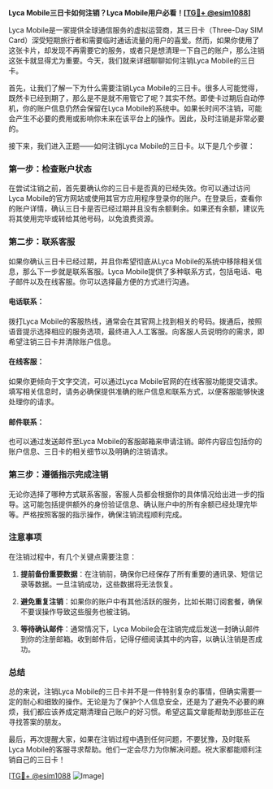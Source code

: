 **Lyca Mobile三日卡如何注销？Lyca Mobile用户必看！[[TG💪+ @esim1088](https://t.me/s/esim1088)]**

Lyca Mobile是一家提供全球通信服务的虚拟运营商，其三日卡（Three-Day SIM Card）深受短期旅行者和需要临时通话流量的用户的喜爱。然而，如果你使用了这张卡片，却发现不再需要它的服务，或者只是想清理一下自己的账户，那么注销这张卡就显得尤为重要。今天，我们就来详细聊聊如何注销Lyca Mobile的三日卡。

首先，让我们了解一下为什么需要注销Lyca Mobile的三日卡。很多人可能觉得，既然卡已经到期了，那么是不是就不用管它了呢？其实不然。即使卡过期后自动停机，你的账户信息仍然会保留在Lyca Mobile的系统中。如果长时间不注销，可能会产生不必要的费用或影响你未来在该平台上的操作。因此，及时注销是非常必要的。

接下来，我们进入正题——如何注销Lyca Mobile的三日卡。以下是几个步骤：

### 第一步：检查账户状态

在尝试注销之前，首先要确认你的三日卡是否真的已经失效。你可以通过访问Lyca Mobile的官方网站或使用其官方应用程序登录你的账户。在登录后，查看你的账户详情，确认三日卡是否已经过期并且没有余额剩余。如果还有余额，建议先将其使用完毕或转给其他号码，以免浪费资源。

### 第二步：联系客服

如果你确认三日卡已经过期，并且你希望彻底从Lyca Mobile的系统中移除相关信息，那么下一步就是联系客服。Lyca Mobile提供了多种联系方式，包括电话、电子邮件以及在线客服。你可以选择最方便的方式进行沟通。

#### 电话联系：
拨打Lyca Mobile的客服热线，通常会在其官网上找到相关的号码。拨通后，按照语音提示选择相应的服务选项，最终进入人工客服。向客服人员说明你的需求，即希望注销三日卡并清除账户信息。

#### 在线客服：
如果你更倾向于文字交流，可以通过Lyca Mobile官网的在线客服功能提交请求。填写相关信息时，请务必确保提供准确的账户信息和联系方式，以便客服能够快速处理你的请求。

#### 邮件联系：
也可以通过发送邮件至Lyca Mobile的客服邮箱来申请注销。邮件内容应包括你的账户信息、三日卡的相关细节以及明确的注销请求。

### 第三步：遵循指示完成注销

无论你选择了哪种方式联系客服，客服人员都会根据你的具体情况给出进一步的指导。这可能包括提供额外的身份验证信息、确认账户中的所有余额已经处理完毕等。严格按照客服的指示操作，确保注销流程顺利完成。

### 注意事项

在注销过程中，有几个关键点需要注意：

1. **提前备份重要数据**：在注销前，确保你已经保存了所有重要的通讯录、短信记录等数据。一旦注销成功，这些数据将无法恢复。
   
2. **避免重复注销**：如果你的账户中有其他活跃的服务，比如长期订阅套餐，确保不要误操作导致这些服务也被注销。

3. **等待确认邮件**：通常情况下，Lyca Mobile会在注销完成后发送一封确认邮件到你的注册邮箱。收到邮件后，记得仔细阅读其中的内容，以确认注销是否成功。

### 总结

总的来说，注销Lyca Mobile的三日卡并不是一件特别复杂的事情，但确实需要一定的耐心和细致的操作。无论是为了保护个人信息安全，还是为了避免不必要的麻烦，我们都应该养成定期清理自己账户的好习惯。希望这篇文章能帮助到那些正在寻找答案的朋友。

最后，再次提醒大家，如果在注销过程中遇到任何问题，不要犹豫，及时联系Lyca Mobile的客服寻求帮助。他们一定会尽力为你解决问题。祝大家都能顺利注销自己的三日卡！

[[TG💪+ @esim1088](https://t.me/s/esim1088) ![Image](https://i.postimg.cc/4NQfJmqS/Snipaste-2025-05-13-00-14-12.png)]